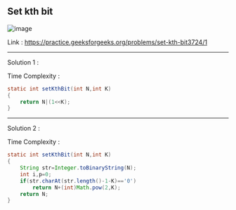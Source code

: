 ## Set kth bit

![image](https://user-images.githubusercontent.com/23376002/170087048-1f6d358c-ae9d-44ac-ba38-45fd947b373e.png)


Link : https://practice.geeksforgeeks.org/problems/set-kth-bit3724/1


-------------------------------------------------------------------------------------------------------------------------------------------------------


Solution 1 :

Time Complexity :


```java
static int setKthBit(int N,int K)
{
    return N|(1<<K);
}
```


-------------------------------------------------------------------------------------------------------------------------------------------------------


Solution 2 :

Time Complexity :


```java
static int setKthBit(int N,int K)
{
    String str=Integer.toBinaryString(N);
    int i,p=0;
    if(str.charAt(str.length()-1-K)=='0')
        return N+(int)Math.pow(2,K);
    return N;
}
```






